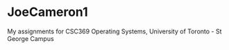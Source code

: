 # JoeCameron1
My assignments for CSC369 Operating Systems, University of Toronto - St George Campus
